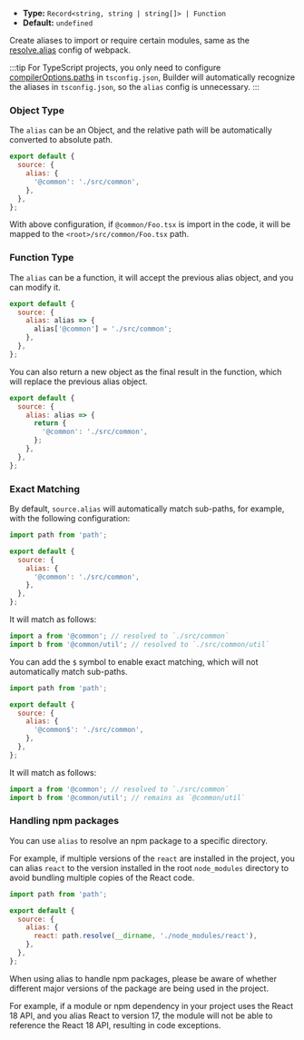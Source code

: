 - **Type:** `Record<string, string | string[]> | Function`
- **Default:** `undefined`

Create aliases to import or require certain modules, same as the [resolve.alias](https://webpack.js.org/configuration/resolve/#resolvealias) config of webpack.

:::tip
For TypeScript projects, you only need to configure [compilerOptions.paths](https://www.typescriptlang.org/tsconfig#paths) in `tsconfig.json`, Builder will automatically recognize the aliases in `tsconfig.json`, so the `alias` config is unnecessary.
:::

### Object Type

The `alias` can be an Object, and the relative path will be automatically converted to absolute path.

```js
export default {
  source: {
    alias: {
      '@common': './src/common',
    },
  },
};
```

With above configuration, if `@common/Foo.tsx` is import in the code, it will be mapped to the `<root>/src/common/Foo.tsx` path.

### Function Type

The `alias` can be a function, it will accept the previous alias object, and you can modify it.

```js
export default {
  source: {
    alias: alias => {
      alias['@common'] = './src/common';
    },
  },
};
```

You can also return a new object as the final result in the function, which will replace the previous alias object.

```js
export default {
  source: {
    alias: alias => {
      return {
        '@common': './src/common',
      };
    },
  },
};
```

### Exact Matching

By default, `source.alias` will automatically match sub-paths, for example, with the following configuration:

```js
import path from 'path';

export default {
  source: {
    alias: {
      '@common': './src/common',
    },
  },
};
```

It will match as follows:

```js
import a from '@common'; // resolved to `./src/common`
import b from '@common/util'; // resolved to `./src/common/util`
```

You can add the `$` symbol to enable exact matching, which will not automatically match sub-paths.

```js
import path from 'path';

export default {
  source: {
    alias: {
      '@common$': './src/common',
    },
  },
};
```

It will match as follows:

```js
import a from '@common'; // resolved to `./src/common`
import b from '@common/util'; // remains as `@common/util`
```

### Handling npm packages

You can use `alias` to resolve an npm package to a specific directory.

For example, if multiple versions of the `react` are installed in the project, you can alias `react` to the version installed in the root `node_modules` directory to avoid bundling multiple copies of the React code.

```js
import path from 'path';

export default {
  source: {
    alias: {
      react: path.resolve(__dirname, './node_modules/react'),
    },
  },
};
```

When using alias to handle npm packages, please be aware of whether different major versions of the package are being used in the project.

For example, if a module or npm dependency in your project uses the React 18 API, and you alias React to version 17, the module will not be able to reference the React 18 API, resulting in code exceptions.
